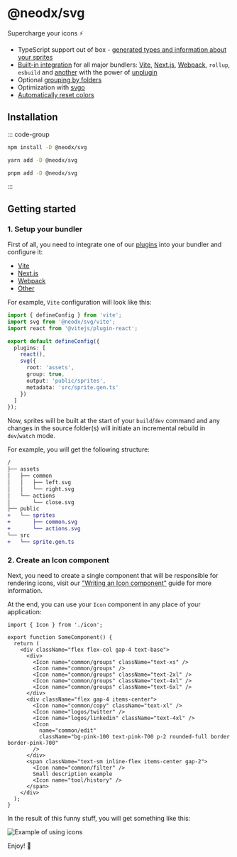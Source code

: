 # @neodx/svg

Supercharge your icons ⚡️

- TypeScript support out of box - [generated types and information about your sprites](./metadata.md)
- [Built-in integration](setup/index.md) for all major bundlers: [Vite](./setup/vite.md), [Next.js](./setup/next.md), [Webpack](./setup/webpack.md), `rollup`, `esbuild` and [another](./setup/other.md) with the power of [unplugin](https://github.com/unjs/unplugin)
- Optional [grouping by folders](./group-and-hash.md)
- Optimization with [svgo](./api/plugins/svgo.md)
- [Automatically reset colors](./colors-reset.md)

## Installation

::: code-group

```bash [npm]
npm install -D @neodx/svg
```

```bash [yarn]
yarn add -D @neodx/svg
```

```bash [pnpm]
pnpm add -D @neodx/svg
```

:::

## Getting started

### 1. Setup your bundler

First of all, you need to integrate one of our [plugins](./setup/) into your bundler and configure it:

- [Vite](./setup/vite.md)
- [Next.js](./setup/next.md)
- [Webpack](./setup/webpack.md)
- [Other](./setup/other.md)

For example, `Vite` configuration will look like this:

```typescript [vite.config.ts]
import { defineConfig } from 'vite';
import svg from '@neodx/svg/vite';
import react from '@vitejs/plugin-react';

export default defineConfig({
  plugins: [
    react(),
    svg({
      root: 'assets',
      group: true,
      output: 'public/sprites',
      metadata: 'src/sprite.gen.ts'
    })
  ]
});
```

Now, sprites will be built at the start of your `build`/`dev` command and any changes in the source folder(s) will initiate an incremental rebuild in `dev`/`watch` mode.

For example, you will get the following structure:

```diff
/
├── assets
│   ├── common
│   │   ├── left.svg
│   │   └── right.svg
│   └── actions
│       └── close.svg
├── public
+   └── sprites
+       ├── common.svg
+       └── actions.svg
└── src
+   └── sprite.gen.ts
```

### 2. Create an Icon component

Next, you need to create a single component that will be responsible for rendering icons, visit our ["Writing an Icon component"](./writing-icon-component.md) guide for more information.

At the end, you can use your `Icon` component in any place of your application:

```tsx [some-component.tsx]
import { Icon } from './icon';

export function SomeComponent() {
  return (
    <div className="flex flex-col gap-4 text-base">
      <div>
        <Icon name="common/groups" className="text-xs" />
        <Icon name="common/groups" />
        <Icon name="common/groups" className="text-2xl" />
        <Icon name="common/groups" className="text-4xl" />
        <Icon name="common/groups" className="text-6xl" />
      </div>
      <div className="flex gap-4 items-center">
        <Icon name="common/copy" className="text-xl" />
        <Icon name="logos/twitter" />
        <Icon name="logos/linkedin" className="text-4xl" />
        <Icon
          name="common/edit"
          className="bg-pink-100 text-pink-700 p-2 rounded-full border border-pink-700"
        />
      </div>
      <span className="text-sm inline-flex items-center gap-2">
        <Icon name="common/filter" />
        Small description example
        <Icon name="tool/history" />
      </span>
    </div>
  );
}
```

In the result of this funny stuff, you will get something like this:

![Example of using icons](/crazy-svg-mix.png)

Enjoy! 🎉
